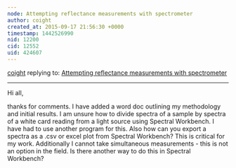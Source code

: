 ```yaml
---
node: Attempting reflectance measurements with spectrometer
author: coight
created_at: 2015-09-17 21:56:30 +0000
timestamp: 1442526990
nid: 12200
cid: 12552
uid: 424607
---
```




[coight](../profile/coight) replying to: [Attempting reflectance measurements with spectrometer](../notes/coight/09-06-2015/attempting-reflectance-measurements-with-spectrometer)

----
Hi all,

thanks for comments. I have added a word doc outlining my methodology and initial results. I am unsure how to divide spectra of a sample by spectra of a white card reading from a light source using Spectral Workbench. I have had to use another program for this. Also how can you export a spectra as a .csv or excel plot from Spectral Workbench? This is critical for my work. Additionally I cannot take simultaneous measurements - this is not an option in the field. Is there another way to do this in Spectral Workbench?
